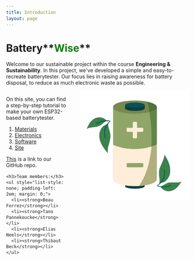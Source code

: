 ```yaml
---
title: Introduction
layout: page
---
```


# Battery**<span style="color:green;">Wise</span>**

Welcome to our sustainable project within the course **Engineering & Sustainability**. In this project, we've developed a simple and easy-to-recreate batterytester. Our focus lies in raising awareness for battery disposal, to reduce as much electronic waste as possible.

<div style="display: flex; justify-content: space-between; align-items: flex-start;">
  <div>
    <p>On this site, you can find a step-by-step tutorial to make your own ESP32-based batterytester.</p>
    <ol>
      <li><a href="materials.md">Materials</a></li>
      <li><a href="electronics.md">Electronics</a></li>
      <li><a href="software.md">Software</a></li>
      <li><a href="site.md">Site</a></li>
    </ol>
    <p><a href="https://github.com/BatteryWise/batterywise/tree/main" target="_blank">This</a> is a link to our GitHub repo.</p>
    
    <h3>Team members:</h3>
    <ul style="list-style: none; padding-left: 2em; margin: 0;">
      <li><strong>Beau Forrez</strong></li>
      <li><strong>Tano Pannekoucke</strong></li>
      <li><strong>Elias Neels</strong></li>
      <li><strong>Thibaut Beck</strong></li>
    </ul>
  </div>
  <img src="images/logo.png" alt="Logo" style="height: 300px; margin-left: 40px;">
</div>
